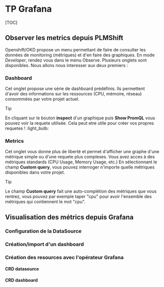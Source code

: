 # TP Grafana

[TOC]

## Observer les metrics depuis PLMShift

Openshift/OKD propose un menu permettant de faire de consulter les données de monitoring (métriques) et d'en faire des graphiques. 
En mode *Developer*, rendez vous dans le menu Observe. Plusieurs onglets sont disponibles. Nous allons nous interesser aux deux premiers : 
### Dashboard
Cet onglet propose une série de dashboard prédéfinis. Ils permettent d'avoir des informations sur les ressources (CPU, mémoire, réseau) consommées par votre projet actuel. 

>[!TIP]  
>En cliquant sur le bouton **inspect** d'un graphique puis **Show PromQL** vous pouvez voir la requete utilisée. Cela peut etre utile pour créer vos propres requetes !
:light_bulb:

### Metrics
Cet onglet vous donne plus de liberté et permet d'afficher une graphe d'une métrique simple ou d'une requete plus complexes. 
Vous avez acces à des métriques standards (CPU Usage, Memory Usage, etc.)
En sélectionnant le champ **Custom query**, vous pouvez interroger n'importe quelle métriques disponibles dans votre projet. 

>[!TIP]
>Le champ **Custom query** fait une auto-complétion des métriques que vous rentrez, vous pouvez par exemple taper "cpu" pour avoir l'ensemble des métriques qui contiennent le mot "cpu". 


## Visualisation des métrics depuis Grafana

### Configuration de la DataSource

### Création/import d'un dashboard

### Création des resources avec l'opérateur Grafana

#### CRD datasource
#### CRD dashboard